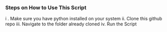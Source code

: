 ### Steps on How to Use This Script

i . Make sure you have python installed on your system
ii. Clone this github repo 
iii. Navigate to the folder already cloned
iv.  Run the Script 


